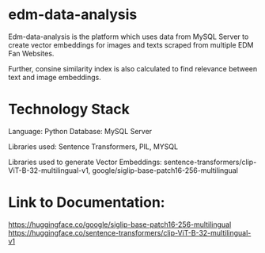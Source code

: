 # edm-data-analysis

Edm-data-analysis is the platform which uses data from MySQL Server to create vector embeddings for images and texts scraped from multiple EDM Fan Websites. 

Further, consine similarity index is also calculated to find relevance between text and image embeddings. 

# Technology Stack

Language: Python
Database: MySQL Server

Libraries used: Sentence Transformers, PIL, MYSQL

Libraries used to generate Vector Embeddings: sentence-transformers/clip-ViT-B-32-multilingual-v1, google/siglip-base-patch16-256-multilingual

# Link to Documentation:
https://huggingface.co/google/siglip-base-patch16-256-multilingual
https://huggingface.co/sentence-transformers/clip-ViT-B-32-multilingual-v1
